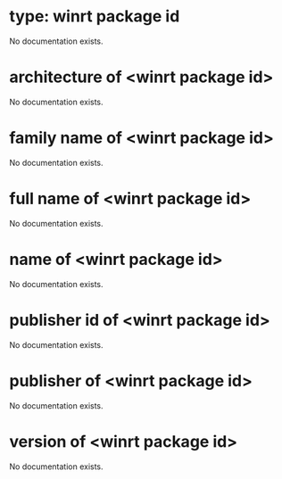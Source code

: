 # type: winrt package id

No documentation exists.

# architecture of &lt;winrt package id&gt;

No documentation exists.

# family name of &lt;winrt package id&gt;

No documentation exists.

# full name of &lt;winrt package id&gt;

No documentation exists.

# name of &lt;winrt package id&gt;

No documentation exists.

# publisher id of &lt;winrt package id&gt;

No documentation exists.

# publisher of &lt;winrt package id&gt;

No documentation exists.

# version of &lt;winrt package id&gt;

No documentation exists.
